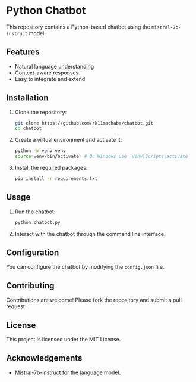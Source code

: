 # Python Chatbot

This repository contains a Python-based chatbot using the `mistral-7b-instruct` model.

## Features

- Natural language understanding
- Context-aware responses
- Easy to integrate and extend

## Installation

1. Clone the repository:
    ```sh
    git clone https://github.com/rk11machaba/chatbot.git
    cd chatbot
    ```

2. Create a virtual environment and activate it:
    ```sh
    python -m venv venv
    source venv/bin/activate  # On Windows use `venv\Scripts\activate`
    ```

3. Install the required packages:
    ```sh
    pip install -r requirements.txt
    ```

## Usage

1. Run the chatbot:
    ```sh
    python chatbot.py
    ```

2. Interact with the chatbot through the command line interface.

## Configuration

You can configure the chatbot by modifying the `config.json` file.

## Contributing

Contributions are welcome! Please fork the repository and submit a pull request.

## License

This project is licensed under the MIT License.

## Acknowledgements

- [Mistral-7b-instruct](https://github.com/mistral-ai/mistral-7b-instruct) for the language model.
